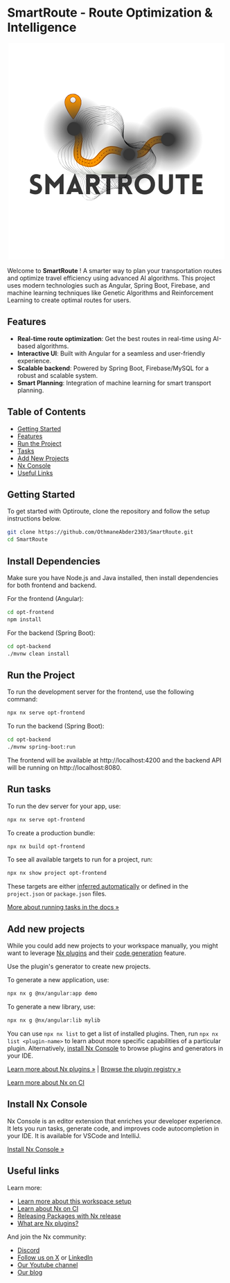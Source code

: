 # SmartRoute - Route Optimization & Intelligence

<p align="center">
  <a href="https://SmartRoute.com" target="_blank" rel="noreferrer">
    <img src="apps/opt-frontend/public/assets/logo_backg.png" alt="SmartRoute Logo" >
  </a>
</p>


Welcome to **SmartRoute** ! A smarter way to plan your transportation routes and optimize travel efficiency using advanced AI algorithms. This project uses modern technologies such as Angular, Spring Boot, Firebase, and machine learning techniques like Genetic Algorithms and Reinforcement Learning to create optimal routes for users.

## Features

- **Real-time route optimization**: Get the best routes in real-time using AI-based algorithms.
- **Interactive UI**: Built with Angular for a seamless and user-friendly experience.
- **Scalable backend**: Powered by Spring Boot, Firebase/MySQL for a robust and scalable system.
- **Smart Planning**: Integration of machine learning for smart transport planning.

## Table of Contents

- [Getting Started](#getting-started)
- [Features](#features)
- [Run the Project](#run-the-project)
- [Tasks](#tasks)
- [Add New Projects](#add-new-projects)
- [Nx Console](#nx-console)
- [Useful Links](#useful-links)

## Getting Started

To get started with Optiroute, clone the repository and follow the setup instructions below.

```sh
git clone https://github.com/OthmaneAbder2303/SmartRoute.git
cd SmartRoute
```

## Install Dependencies

Make sure you have Node.js and Java installed, then install dependencies for both frontend and backend.

For the frontend (Angular):
```sh
cd opt-frontend
npm install
```

For the backend (Spring Boot):
```sh
cd opt-backend
./mvnw clean install
```

## Run the Project

To run the development server for the frontend, use the following command:
```sh
npx nx serve opt-frontend
```

To run the backend (Spring Boot):
```sh
cd opt-backend
./mvnw spring-boot:run
```

The frontend will be available at http://localhost:4200 and the backend API will be running on http://localhost:8080.


## Run tasks

To run the dev server for your app, use:

```sh
npx nx serve opt-frontend
```

To create a production bundle:

```sh
npx nx build opt-frontend
```

To see all available targets to run for a project, run:

```sh
npx nx show project opt-frontend
```

These targets are either [inferred automatically](https://nx.dev/concepts/inferred-tasks?utm_source=nx_project&utm_medium=readme&utm_campaign=nx_projects) or defined in the `project.json` or `package.json` files.

[More about running tasks in the docs &raquo;](https://nx.dev/features/run-tasks?utm_source=nx_project&utm_medium=readme&utm_campaign=nx_projects)

## Add new projects

While you could add new projects to your workspace manually, you might want to leverage [Nx plugins](https://nx.dev/concepts/nx-plugins?utm_source=nx_project&utm_medium=readme&utm_campaign=nx_projects) and their [code generation](https://nx.dev/features/generate-code?utm_source=nx_project&utm_medium=readme&utm_campaign=nx_projects) feature.

Use the plugin's generator to create new projects.

To generate a new application, use:

```sh
npx nx g @nx/angular:app demo
```

To generate a new library, use:

```sh
npx nx g @nx/angular:lib mylib
```

You can use `npx nx list` to get a list of installed plugins. Then, run `npx nx list <plugin-name>` to learn about more specific capabilities of a particular plugin. Alternatively, [install Nx Console](https://nx.dev/getting-started/editor-setup?utm_source=nx_project&utm_medium=readme&utm_campaign=nx_projects) to browse plugins and generators in your IDE.

[Learn more about Nx plugins &raquo;](https://nx.dev/concepts/nx-plugins?utm_source=nx_project&utm_medium=readme&utm_campaign=nx_projects) | [Browse the plugin registry &raquo;](https://nx.dev/plugin-registry?utm_source=nx_project&utm_medium=readme&utm_campaign=nx_projects)


[Learn more about Nx on CI](https://nx.dev/ci/intro/ci-with-nx#ready-get-started-with-your-provider?utm_source=nx_project&utm_medium=readme&utm_campaign=nx_projects)

## Install Nx Console

Nx Console is an editor extension that enriches your developer experience. It lets you run tasks, generate code, and improves code autocompletion in your IDE. It is available for VSCode and IntelliJ.

[Install Nx Console &raquo;](https://nx.dev/getting-started/editor-setup?utm_source=nx_project&utm_medium=readme&utm_campaign=nx_projects)

## Useful links

Learn more:

- [Learn more about this workspace setup](https://nx.dev/getting-started/tutorials/angular-monorepo-tutorial?utm_source=nx_project&amp;utm_medium=readme&amp;utm_campaign=nx_projects)
- [Learn about Nx on CI](https://nx.dev/ci/intro/ci-with-nx?utm_source=nx_project&utm_medium=readme&utm_campaign=nx_projects)
- [Releasing Packages with Nx release](https://nx.dev/features/manage-releases?utm_source=nx_project&utm_medium=readme&utm_campaign=nx_projects)
- [What are Nx plugins?](https://nx.dev/concepts/nx-plugins?utm_source=nx_project&utm_medium=readme&utm_campaign=nx_projects)

And join the Nx community:
- [Discord](https://go.nx.dev/community)
- [Follow us on X](https://twitter.com/nxdevtools) or [LinkedIn](https://www.linkedin.com/company/nrwl)
- [Our Youtube channel](https://www.youtube.com/@nxdevtools)
- [Our blog](https://nx.dev/blog?utm_source=nx_project&utm_medium=readme&utm_campaign=nx_projects)
